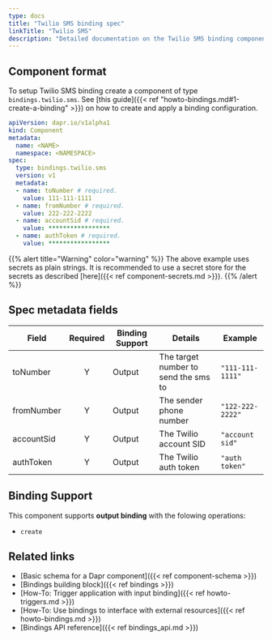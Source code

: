 ```yaml
---
type: docs
title: "Twilio SMS binding spec"
linkTitle: "Twilio SMS"
description: "Detailed documentation on the Twilio SMS binding component"
---
```


## Component format

To setup Twilio SMS binding create a component of type `bindings.twilio.sms`. See [this guide]({{< ref "howto-bindings.md#1-create-a-binding" >}}) on how to create and apply a binding configuration.



```yaml
apiVersion: dapr.io/v1alpha1
kind: Component
metadata:
  name: <NAME>
  namespace: <NAMESPACE>
spec:
  type: bindings.twilio.sms
  version: v1
  metadata:
  - name: toNumber # required.
    value: 111-111-1111
  - name: fromNumber # required.
    value: 222-222-2222
  - name: accountSid # required.
    value: *****************
  - name: authToken # required.
    value: *****************
```
{{% alert title="Warning" color="warning" %}}
The above example uses secrets as plain strings. It is recommended to use a secret store for the secrets as described [here]({{< ref component-secrets.md >}}).
{{% /alert %}}

## Spec metadata fields

| Field              | Required | Binding Support |  Details | Example |
|--------------------|:--------:|------------|-----|---------|
| toNumber | Y | Output | The target number to send the sms to | `"111-111-1111"` |
| fromNumber | Y | Output | The sender phone number | `"122-222-2222"` |
| accountSid | Y | Output | The Twilio account SID | `"account sid"` |
| authToken | Y | Output | The Twilio auth token | `"auth token"` |

## Binding Support

This component supports **output binding** with the folowing operations:

- `create`


## Related links

- [Basic schema for a Dapr component]({{< ref component-schema >}})
- [Bindings building block]({{< ref bindings >}})
- [How-To: Trigger application with input binding]({{< ref howto-triggers.md >}})
- [How-To: Use bindings to interface with external resources]({{< ref howto-bindings.md >}})
- [Bindings API reference]({{< ref bindings_api.md >}})
